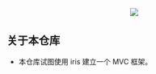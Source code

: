 <p align="center"><a href="https://github.com/cyouho/iris-example" target="_blank"><img src="![image text](public/iris.png)"></a></p>

## 关于本仓库
- 本仓库试图使用 iris 建立一个 MVC 框架。
